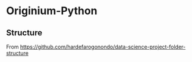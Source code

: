 # Originium-Python

## Structure

From https://github.com/hardefarogonondo/data-science-project-folder-structure